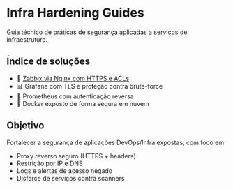# Infra Hardening Guides

Guia técnico de práticas de segurança aplicadas a serviços de infraestrutura.

## Índice de soluções

* 🔐 [Zabbix via Nginx com HTTPS e ACLs](https://github.com/danielselbachoficial/infra-hardening-guides/blob/main/zabbix-nginx/zabbix-nginx-hardening.md)
* 📊 Grafana com TLS e proteção contra brute-force
* 📡 Prometheus com autenticação reversa
* 🐳 Docker exposto de forma segura em nuvem

## Objetivo

Fortalecer a segurança de aplicações DevOps/Infra expostas, com foco em:

* Proxy reverso seguro (HTTPS + headers)
* Restrição por IP e DNS
* Logs e alertas de acesso negado
* Disfarce de serviços contra scanners
